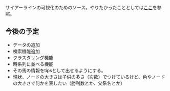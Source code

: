 サイアーラインの可視化のためのソース。やりたかったこととしては[ここ](https://qiita.com/niship2/items/bca6428ebebf3480a70d)を参照。

## 今後の予定
* データの追加
* 検索機能追加
* クラスタリング機能
* 時系列に並べる機能
* その馬の情報をtipsとして出せるようにする。
* 現状、ノードの大きさは子供の多さ（次数）でつけているけど、色やノードの大きさで何かを表したい（勝利数とか、父系名とか）



